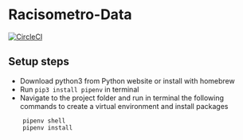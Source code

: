 # Racisometro-Data

[![CircleCI](https://circleci.com/gh/twlabs/Racisometro-Data.svg?style=svg&circle-token=b4a5b5817ae61ea9a3e7b550ecd98bb9ac873cfb)](https://circleci.com/gh/twlabs/Racisometro-Data)

## Setup steps

- Download python3 from Python website or install with homebrew
- Run ```pip3 install pipenv``` in terminal
- Navigate to the project folder and run in terminal the following commands to create a virtual environment and install packages
```
    pipenv shell
    pipenv install
```
